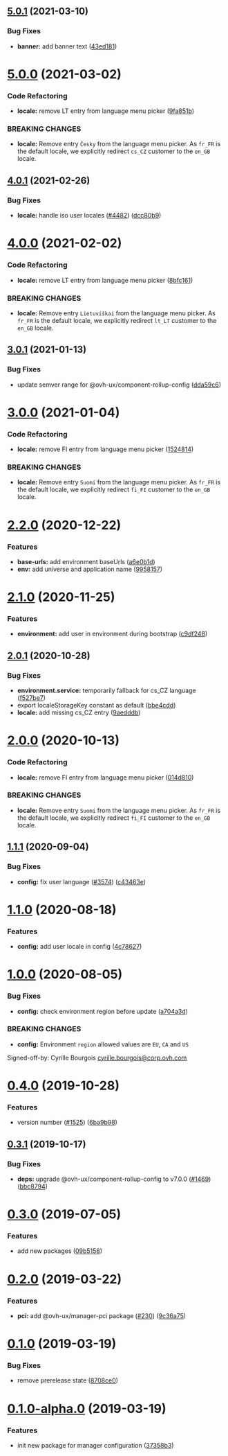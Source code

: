 ## [5.0.1](https://github.com/ovh/manager/compare/@ovh-ux/manager-config@5.0.0...@ovh-ux/manager-config@5.0.1) (2021-03-10)


### Bug Fixes

* **banner:** add banner text ([43ed181](https://github.com/ovh/manager/commit/43ed181013ecf4966b2a627c4d7217585cfabb89))



# [5.0.0](https://github.com/ovh/manager/compare/@ovh-ux/manager-config@4.0.1...@ovh-ux/manager-config@5.0.0) (2021-03-02)


### Code Refactoring

* **locale:** remove LT entry from language menu picker ([9fa851b](https://github.com/ovh/manager/commit/9fa851beebb089109a4a107954fc367a4b5cf0d0))


### BREAKING CHANGES

* **locale:** Remove entry `Česky` from the language menu picker.
 As `fr_FR` is the default locale, we explicitly redirect `cs_CZ`
 customer to the `en_GB` locale.



## [4.0.1](https://github.com/ovh/manager/compare/@ovh-ux/manager-config@4.0.0...@ovh-ux/manager-config@4.0.1) (2021-02-26)


### Bug Fixes

* **locale:** handle iso user locales ([#4482](https://github.com/ovh/manager/issues/4482)) ([dcc80b9](https://github.com/ovh/manager/commit/dcc80b906a37d3a5d46c7952e5121339bcdafdba))



# [4.0.0](https://github.com/ovh/manager/compare/@ovh-ux/manager-config@3.0.1...@ovh-ux/manager-config@4.0.0) (2021-02-02)


### Code Refactoring

* **locale:** remove LT entry from language menu picker ([8bfc161](https://github.com/ovh/manager/commit/8bfc1618dcf3f5cfe02e11bbf99bdbf8e73126d5))


### BREAKING CHANGES

* **locale:** Remove entry `Lietuviškai` from the language menu picker.
 As `fr_FR` is the default locale, we explicitly redirect `lt_LT`
 customer to the `en_GB` locale.



## [3.0.1](https://github.com/ovh/manager/compare/@ovh-ux/manager-config@3.0.0...@ovh-ux/manager-config@3.0.1) (2021-01-13)


### Bug Fixes

* update semver range for @ovh-ux/component-rollup-config ([dda59c6](https://github.com/ovh/manager/commit/dda59c6b71cb4ad9ab98f06a0bf995a7eb45a1d9))



# [3.0.0](https://github.com/ovh/manager/compare/@ovh-ux/manager-config@2.2.0...@ovh-ux/manager-config@3.0.0) (2021-01-04)


### Code Refactoring

* **locale:** remove FI entry from language menu picker ([1524814](https://github.com/ovh/manager/commit/15248143957b9f40933d08ba2322392a6329c2d1))


### BREAKING CHANGES

* **locale:** Remove entry `Suomi` from the language menu picker.
 As `fr_FR` is the default locale, we explicitly redirect `fi_FI`
 customer to the `en_GB` locale.



# [2.2.0](https://github.com/ovh/manager/compare/@ovh-ux/manager-config@2.1.0...@ovh-ux/manager-config@2.2.0) (2020-12-22)


### Features

* **base-urls:** add environment baseUrls ([a6e0b1d](https://github.com/ovh/manager/commit/a6e0b1d0107b4f931aba3782ddb34e2718c690f3))
* **env:** add universe and application name ([9958157](https://github.com/ovh/manager/commit/9958157a0b3d79d84fe10f610b2aa12b0af8c8d0))



# [2.1.0](https://github.com/ovh/manager/compare/@ovh-ux/manager-config@2.0.1...@ovh-ux/manager-config@2.1.0) (2020-11-25)


### Features

* **environment:** add user in environment during bootstrap ([c9df248](https://github.com/ovh/manager/commit/c9df248543a739176a8253b17473010b4c636d1e))



## [2.0.1](https://github.com/ovh/manager/compare/@ovh-ux/manager-config@2.0.0...@ovh-ux/manager-config@2.0.1) (2020-10-28)


### Bug Fixes

* **environment.service:** temporarily fallback for cs_CZ language ([f527be7](https://github.com/ovh/manager/commit/f527be7afc8bea21b72991a0193ba47ecff682dd))
* export localeStorageKey constant as default ([bbe4cdd](https://github.com/ovh/manager/commit/bbe4cdd05d6a6b8f971b3bc0fe8fedc1b25b1e6d))
* **locale:** add missing cs_CZ entry ([9aedddb](https://github.com/ovh/manager/commit/9aedddb65553d80c967056bf52e2c33055987e65))



# [2.0.0](https://github.com/ovh/manager/compare/@ovh-ux/manager-config@1.1.1...@ovh-ux/manager-config@2.0.0) (2020-10-13)


### Code Refactoring

* **locale:** remove FI entry from language menu picker ([014d810](https://github.com/ovh/manager/commit/014d810e21f79b0ebf50d0aaf133328d37c4ba4b))


### BREAKING CHANGES

* **locale:** Remove entry `Suomi` from the language menu picker.
  As `fr_FR` is the default locale, we explicitly redirect `fi_FI`
  customer to the `en_GB` locale.



## [1.1.1](https://github.com/ovh/manager/compare/@ovh-ux/manager-config@1.1.0...@ovh-ux/manager-config@1.1.1) (2020-09-04)


### Bug Fixes

* **config:** fix user language ([#3574](https://github.com/ovh/manager/issues/3574)) ([c43463e](https://github.com/ovh/manager/commit/c43463eca8f9b7e0fce2cc5f7e83cd869e3b0ac9))



# [1.1.0](https://github.com/ovh/manager/compare/@ovh-ux/manager-config@1.0.0...@ovh-ux/manager-config@1.1.0) (2020-08-18)


### Features

* **config:** add user locale in config ([4c78627](https://github.com/ovh/manager/commit/4c786275764dd2e4c194710f8cacce38e3b35f4f))



# [1.0.0](https://github.com/ovh/manager/compare/@ovh-ux/manager-config@0.4.0...@ovh-ux/manager-config@1.0.0) (2020-08-05)


### Bug Fixes

* **config:** check environment region before update ([a704a3d](https://github.com/ovh/manager/commit/a704a3d613f0c42217b3dc00f0f8b47caa938351))


### BREAKING CHANGES

* **config:** Environment `region` allowed values are `EU`, `CA` and `US`

Signed-off-by: Cyrille Bourgois <cyrille.bourgois@corp.ovh.com>



# [0.4.0](https://github.com/ovh/manager/compare/@ovh-ux/manager-config@0.3.1...@ovh-ux/manager-config@0.4.0) (2019-10-28)


### Features

* version number ([#1525](https://github.com/ovh/manager/issues/1525)) ([6ba9b98](https://github.com/ovh/manager/commit/6ba9b980f775a9d79027ce8455b907c9e145f3dc))



## [0.3.1](https://github.com/ovh-ux/manager/compare/@ovh-ux/manager-config@0.3.0...@ovh-ux/manager-config@0.3.1) (2019-10-17)


### Bug Fixes

* **deps:** upgrade @ovh-ux/component-rollup-config to v7.0.0 ([#1469](https://github.com/ovh-ux/manager/issues/1469)) ([bbc8794](https://github.com/ovh-ux/manager/commit/bbc8794))



# [0.3.0](https://github.com/ovh-ux/manager/compare/@ovh-ux/manager-config@0.2.0...@ovh-ux/manager-config@0.3.0) (2019-07-05)


### Features

* add new packages ([09b5158](https://github.com/ovh-ux/manager/commit/09b5158))



# [0.2.0](https://github.com/ovh-ux/manager/compare/@ovh-ux/manager-config@0.1.0...@ovh-ux/manager-config@0.2.0) (2019-03-22)


### Features

* **pci:** add @ovh-ux/manager-pci package ([#230](https://github.com/ovh-ux/manager/issues/230)) ([9c36a75](https://github.com/ovh-ux/manager/commit/9c36a75))



# [0.1.0](https://github.com/ovh-ux/manager/compare/@ovh-ux/manager-config@0.1.0-alpha.0...@ovh-ux/manager-config@0.1.0) (2019-03-19)


### Bug Fixes

* remove prerelease state ([8708ce0](https://github.com/ovh-ux/manager/commit/8708ce0))



# [0.1.0-alpha.0](https://github.com/ovh-ux/manager/compare/@ovh-ux/manager-config@0.0.0...@ovh-ux/manager-config@0.1.0-alpha.0) (2019-03-19)


### Features

* init new package for manager configuration ([37358b3](https://github.com/ovh-ux/manager/commit/37358b3))



